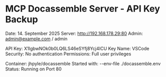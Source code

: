 # MCP Docassemble Server - API Key Backup
Date: 14. September 2025
Server: http://192.168.178.29:80
Admin: admin@example.com / admin

API Key: X1IgbwNOk0b0LQ6LS46eSYfj8Ycj4ICU
Key Name: VSCode
Security: No authentication
Permissions: Full user privileges

Container: jhpyle/docassemble
Started with: --env-file ./docassemble.env
Status: Running on Port 80
